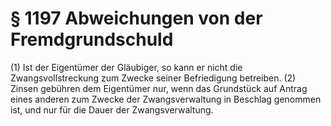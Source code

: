 # § 1197 Abweichungen von der Fremdgrundschuld
(1) Ist der Eigentümer der Gläubiger, so kann er nicht die Zwangsvollstreckung zum Zwecke seiner Befriedigung betreiben.
(2) Zinsen gebühren dem Eigentümer nur, wenn das Grundstück auf Antrag eines anderen zum Zwecke der Zwangsverwaltung in Beschlag genommen ist, und nur für die Dauer der Zwangsverwaltung.
